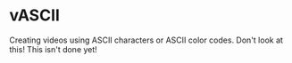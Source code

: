 # vASCII
Creating videos using ASCII characters or ASCII color codes.
Don't look at this! This isn't done yet!